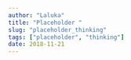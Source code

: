 ```yaml
---
author: "Laluka"
title: "Placeholder "
slug: "placeholder_thinking"
tags: ["placeholder", "thinking"]
date: 2018-11-21
---
```

